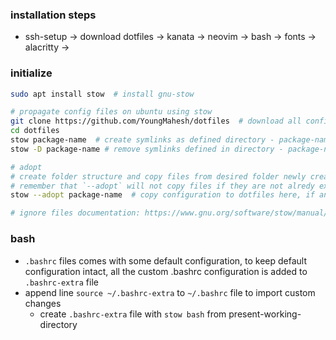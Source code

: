 ### installation steps
- ssh-setup -> download dotfiles -> kanata -> neovim -> bash -> fonts -> alacritty -> 

### initialize
```bash
sudo apt install stow  # install gnu-stow

# propagate config files on ubuntu using stow
git clone https://github.com/YoungMahesh/dotfiles  # download all config files
cd dotfiles
stow package-name  # create symlinks as defined directory - package-name 
stow -D package-name # remove symlinks defined in directory - package-name

# adopt
# create folder structure and copy files from desired folder newly created folder
# remember that `--adopt` will not copy files if they are not alredy existed, it only creates symlinks
stow --adopt package-name  # copy configuration to dotfiles here, if any config file already exists, you can verify changes using git diff

# ignore files documentation: https://www.gnu.org/software/stow/manual/stow.html#Ignore-Lists
```


### bash
- `.bashrc` files comes with some default configuration, to keep default configuration intact, all the custom .bashrc configuration is added to `.bashrc-extra` file
- append line `source ~/.bashrc-extra` to `~/.bashrc` file to import custom changes
    - create `.bashrc-extra` file with `stow bash` from present-working-directory
